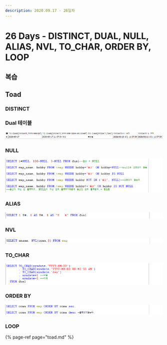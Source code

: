 ```yaml
---
description: 2020.09.17 - 26일차
---
```


# 26 Days - DISTINCT, DUAL, NULL, ALIAS, NVL, TO\_CHAR, ORDER BY, LOOP

## 복습

## Toad

### DISTINCT

### Dual 테이블

![](../../.gitbook/assets/dual-sysdate.png)

### NULL

![](../../.gitbook/assets/1%20%289%29.png)

### ALIAS

![](../../.gitbook/assets/2%20%288%29.png)

### NVL

![](../../.gitbook/assets/3%20%289%29.png)

### TO\_CHAR

![](../../.gitbook/assets/4%20%289%29.png)

### ORDER BY

![](../../.gitbook/assets/5%20%288%29.png)

### LOOP

{% page-ref page="toad.md" %}



